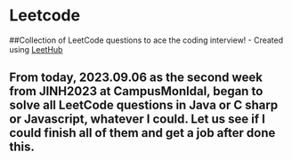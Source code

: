 # Leetcode
##Collection of LeetCode questions to ace the coding interview! - Created using [LeetHub](https://github.com/QasimWani/LeetHub)
## From today, 2023.09.06 as the second week from JINH2023 at CampusMonldal, began to solve all LeetCode questions in Java or C sharp or Javascript, whatever I could. Let us see if I could finish all of them and get a job after done this.
